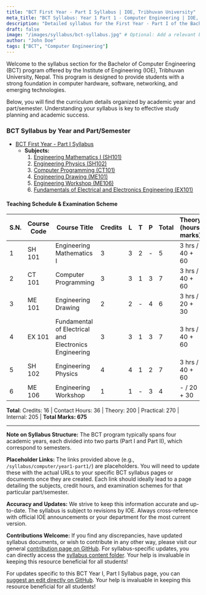```yaml
---
title: "BCT First Year - Part I Syllabus | IOE, Tribhuvan University"
meta_title: "BCT Syllabus: Year 1 Part 1 - Computer Engineering | IOE, TU"
description: "Detailed syllabus for the First Year - Part I of the Bachelor of Computer Engineering (BCT) program at the Institute of Engineering (IOE), Tribhuvan University. Includes subjects, teaching schedule, and examination scheme."
draft: false
image: "/images/syllabus/bct-syllabus.jpg" # Optional: Add a relevant banner categories: ["Application", "Data"]
author: "John Doe"
tags: ["BCT", "Computer Engineering"]
---
```

Welcome to the syllabus section for the Bachelor of Computer Engineering (BCT) program offered by the Institute of Engineering (IOE), Tribhuvan University, Nepal. This program is designed to provide students with a strong foundation in computer hardware, software, networking, and emerging technologies.

Below, you will find the curriculum details organized by academic year and part/semester. Understanding your syllabus is key to effective study planning and academic success.

### BCT Syllabus by Year and Part/Semester

*   [BCT First Year - Part I Syllabus](/syllabus/computer/year1-part1/)
    - **Subjects:**
        1. [Engineering Mathematics I (SH101)](/syllabus/computer/year1-part1/engineering-mathematics-sh-101)
        2. [Engineering Physics (SH102)](/syllabus/computer/year1-part1/engineering-physics-sh-102)
        3. [Computer Programming (CT101)](/syllabus/computer/year1-part1/computer-programming-ct-101)
        4. [Engineering Drawing (ME101)](/syllabus/computer/year1-part1/engineering-drawing-me-101)
        5. [Engineering Workshop (ME106)](/syllabus/computer/year1-part1/engineering-workshop-me-106)
        6. [Fundamentals of Electrical and Electronics Engineering (EX101)](/syllabus/computer/year1-part1/fundamentals-of-electrical-and-electronics-engineering-ex-101)

#### Teaching Schedule & Examination Scheme

| S.N. | Course Code | Course Title                                             | Credits | L | T | P | Total | Theory (hours, marks) | Practical (hours, marks) | Total Marks |
|------|-------------|----------------------------------------------------------|---------|---|---|---|-------|------------------------|---------------------------|-------------|
| 1    | SH 101      | Engineering Mathematics I                                | 3       | 3 | 2 | - | 5     | 3 hrs / 40 + 60        | -                         | 100         |
| 2    | CT 101      | Computer Programming                                     | 3       | 3 | 1 | 3 | 7     | 3 hrs / 40 + 60        | 50                        | 150         |
| 3    | ME 101      | Engineering Drawing                                      | 2       | 2 | - | 4 | 6     | 3 hrs / 20 + 30        | 50                        | 100         |
| 4    | EX 101      | Fundamental of Electrical and Electronics Engineering    | 3       | 3 | 1 | 3 | 7     | 3 hrs / 40 + 60        | 50                        | 150         |
| 5    | SH 102      | Engineering Physics                                      | 4       | 4 | 1 | 2 | 7     | 3 hrs / 40 + 60        | 25                        | 125         |
| 6    | ME 106      | Engineering Workshop                                     | 1       | 1 | - | 3 | 4     | - / 20 + 30            | -                         | 50          |

**Total**: Credits: 16 | Contact Hours: 36 | Theory: 200 | Practical: 270 | Internal: 205 | **Total Marks: 675**

---

**Note on Syllabus Structure:**
The BCT program typically spans four academic years, each divided into two parts (Part I and Part II), which correspond to semesters.

**Placeholder Links:**
The links provided above (e.g., `/syllabus/computer/year1-part1/`) are placeholders. You will need to update these with the actual URLs to your specific BCT syllabus pages or documents once they are created. Each link should ideally lead to a page detailing the subjects, credit hours, and examination schemes for that particular part/semester.

**Accuracy and Updates:**
We strive to keep this information accurate and up-to-date. The syllabus is subject to revisions by IOE. Always cross-reference with official IOE announcements or your department for the most current version.

**Contributions Welcome:**
If you find any discrepancies, have updated syllabus documents, or wish to contribute in any other way, please visit our general [contribution page on GitHub](https://github.com/ioenotes/ioenotes). For syllabus-specific updates, you can directly access the [syllabus content folder](https://github.com/ioenotes/ioenotes/tree/main/content/english/syllabus). Your help is invaluable in keeping this resource beneficial for all students!

For updates specific to this BCT Year I, Part I Syllabus page, you can [suggest an edit directly on GitHub](https://github.com/ioenotes/ioenotes/blob/main/themes/hugoplate/content/english/syllabus/computer/year1-part1/_index.md). Your help is invaluable in keeping this resource beneficial for all students!

